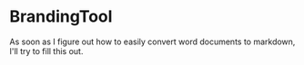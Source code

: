 # BrandingTool
As soon as I figure out how to easily convert word documents to markdown, I'll try to fill this out.
